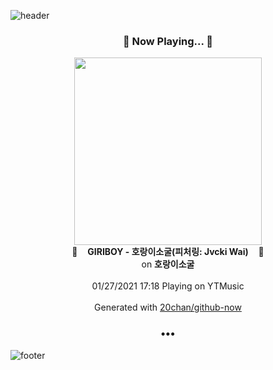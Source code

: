 ![header](https://capsule-render.vercel.app/api?type=wave&height=170&section=header&text=Hi.%20I'm%20SHIFT&fontColor=090707&fontAlignX=45&fontAlignY=65&fontSize=100)

<h3 align="center">🎵 Now Playing... 🎵</h3>
<p align="center">
  <a href="https://music.youtube.com/channel/UCMRvw9TUJB5m32YPrxLu7ag">
    <img width="300" src="https://lh3.googleusercontent.com/oUgdeF9lksntXEb6C_vhZ5NPC57uubX8F-4I6GWXqG2v6bQ1yMu5OdfPf_2esaCHRqetLrNtF_L4uLY">
  </a>
  <br>
  🎵&nbsp&nbsp&nbsp <b>GIRIBOY - 호랑이소굴(피처링: Jvcki Wai)</b> &nbsp&nbsp&nbsp🎵
  <br>
  on <b>호랑이소굴</b>
  
  <br />
  <br />
  01/27/2021 17:18 Playing on YTMusic
  <br />
  <br />
  Generated with <a href="https://github.com/20chan/github-now">20chan/github-now</a>
</p>

<h3 align="center">•••</h3>

![footer](https://capsule-render.vercel.app/api?type=wave&height=150&section=footer)
